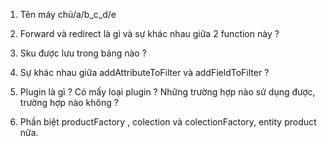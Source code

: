 1. Tên máy chủ/a/b_c_d/e

2. Forward và redirect là gì và sự khác nhau giữa 2 function này ?

3. Sku được lưu trong bảng nào ?

4. Sự khác nhau giữa addAttributeToFilter và addFieldToFilter ?

5. Plugin là gì ? Có mấy loại plugin ? Những trường hợp nào sử dụng được, trường hợp nào không ?


100. Phần biệt productFactory , colection và colectionFactory, entity product nữa.
